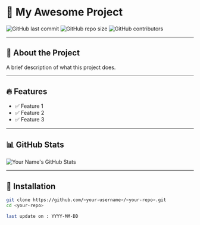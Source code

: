 # 🚀 My Awesome Project

![GitHub last commit](https://img.shields.io/github/last-commit/lokesh-madireddi/Docker_webapp)
![GitHub repo size](https://img.shields.io/github/repo-size/lokesh-madireddi/Docker_webapp)
![GitHub contributors](https://img.shields.io/github/contributors/lokesh-madireddi/Docker_Webapp)

---

## 📌 About the Project
A brief description of what this project does.

---

## 🔥 Features
- ✅ Feature 1
- ✅ Feature 2
- ✅ Feature 3

---

## 📊 GitHub Stats  
![Your Name's GitHub Stats](https://github-readme-stats.vercel.app/api?username=lokesh-madireddi&show_icons=true&theme=radical)

---

## 🚀 Installation  
```bash
git clone https://github.com/<your-username>/<your-repo>.git
cd <your-repo>

last update on : YYYY-MM-DD
